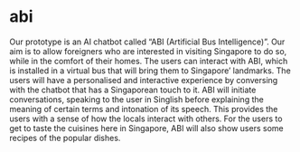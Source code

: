 # abi

Our prototype is an AI chatbot called “ABI (Artificial Bus Intelligence)”. Our aim is to allow foreigners who are interested in visiting Singapore to do so, while in the comfort of their homes. The users can interact with ABI, which is installed in a virtual bus that will bring them to Singapore’ landmarks. The users will have a personalised and interactive experience by conversing with the chatbot that has a Singaporean touch to it. ABI will initiate conversations, speaking to the user in Singlish before explaining the meaning of certain terms and intonation of its speech. This provides the users with a sense of how the locals interact with others. For the users to get to taste the cuisines here in Singapore, ABI will also show users some recipes of the popular dishes.
